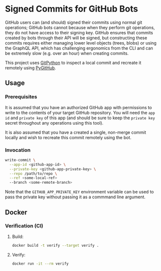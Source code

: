 # Signed Commits for GitHub Bots

GitHub users can (and should) signed their commits using normal git operations; GitHub bots cannot
because when they perform git operations, they do not have access to their signing key. GitHub
ensures that commits created by bots through their API will be signed, but constructing these
commits requires either managing lower level objects (trees, blobs) or using the GraphQL API,
which has challenging ergonomics from the CLI and can be extremely slow (e.g. over an hour) when
creating commits.

This project uses [GitPython](https://github.com/gitpython-developers/GitPython) to inspect a
local commit and recreate it remotely using [PyGitHub](https://github.com/PyGithub/PyGithub).


## Usage

### Prerequisites

It is assumed that you have an authorized GitHub app with permissions to write to the contents
of your target GitHub repository. You will need the `app id` and `private key` of this app
(and should be sure to keep the `private key` secret throughout any operations using this tool).

It is also assumed that you have a created a single, non-merge commit locally and wish to
recreate this commit remotely using the bot.

### Invocation

```sh
write-commit \
  --app-id <github-app-id> \
  --private-key <github-app-private-key> \
  --repo /path/to/repo \
  --ref <some-local-ref>
  --branch <some-remote-branch>
```

Note that the `GITHUB_APP_PRIVATE_KEY` environment variable can be used to pass the private
key without passing it as a commmand line argument.

## Docker

### Verification (CI)

 1. Build:

    ```sh
    docker build -t verify --target verify .
    ```

 2. Verify:

    ```sh
    docker run -it --rm verify
    ```
